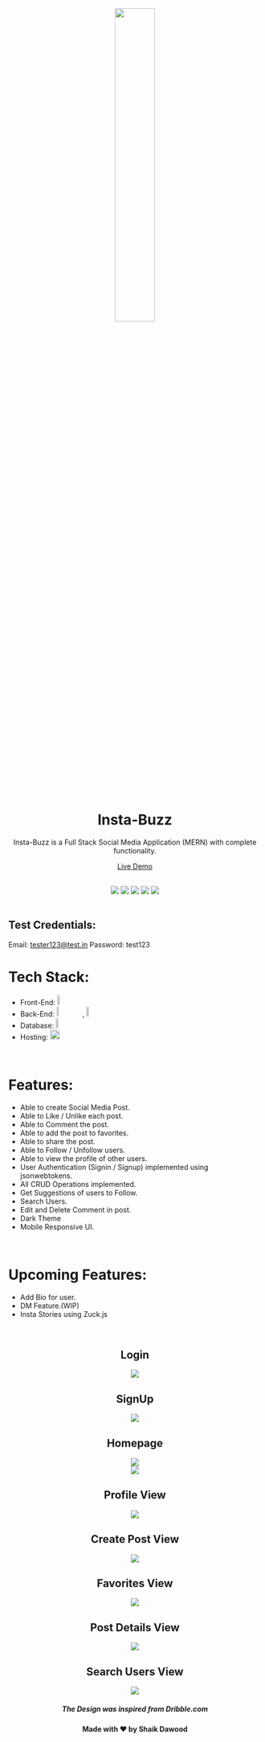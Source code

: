 <div align="center">
  <img src="https://user-images.githubusercontent.com/77268355/155337502-848d4331-3db6-4c88-a16c-7fa414aee63b.png" width="40%" />



  <h1> Insta-Buzz</h1>
Insta-Buzz is a Full Stack Social Media Application (MERN) with complete functionality.
  <br>

  <a href="https://ins-skd.herokuapp.com/"> Live Demo </a>
</div>

<br>
<div align="center">
<img src="https://img.shields.io/badge/Maintained%3F-yes-green.svg" /> <img src="https://badges.frapsoft.com/os/v2/open-source.svg?v=103" /> <img src="https://img.shields.io/badge/maintainer-dawoodxp97-blue" /> <img src="https://cdn.rawgit.com/sindresorhus/awesome/d7305f38d29fed78fa85652e3a63e154dd8e8829/media/badge.svg" /> <img src="https://img.shields.io/badge/Made%20With-Love-orange.svg" />
</div>

<br>

## Test Credentials:
Email: tester123@test.in
Password: test123

# Tech Stack:
- Front-End: <img src="https://img.shields.io/badge/React-20232A?style=for-the-badge&logo=react&logoColor=61DAFB" width="10%" height="20" />
- Back-End: <img src="https://img.shields.io/badge/node.js-%2343853D.svg?style=for-the-badge&logo=node.js&logoColor=white" width="10%" height="20"/> , <img src="https://img.shields.io/badge/express.js-%23404d59.svg?style=for-the-badge&logo=express&logoColor=%2361DAFB" width="10%" height="20"/> 
- Database: <img src="https://img.shields.io/badge/MongoDB-%234ea94b.svg?style=for-the-badge&logo=mongodb&logoColor=white" width="10%" height="20" />
- Hosting:  <img src="https://img.shields.io/badge/Heroku-Hosting-F1C40F?style=for-the-badge&logo=heroku&logoColor=white" width="20%" height="20" />


<br>

# Features:
- Able to create Social Media Post.
- Able to Like / Unlike each post.
- Able to Comment the post.
- Able to add the post to favorites.
- Able to share the post.
- Able to Follow / Unfollow users.
- Able to view the profile of other users.
- User Authentication (Signin / Signup) implemented using jsonwebtokens.
- All CRUD Operations implemented.
- Get Suggestions of users to Follow.
- Search Users.
- Edit and Delete Comment in post.
- Dark Theme
- Mobile Responsive UI.


<br>

# Upcoming Features:
- Add Bio for user.
- DM Feature.(WIP)
- Insta Stories using Zuck.js

<br>
<div align="center">
  <h2> Login </h2>
 
  <img src="https://user-images.githubusercontent.com/77268355/155337844-1582d7bb-3aac-4992-a67d-43e50ed0704a.png" />
<br>
  <h2> SignUp </h2>

  <img src="https://user-images.githubusercontent.com/77268355/155337923-c3629c0c-fd5c-4e40-acf7-835182ce1c57.png" />
<br>
  <h2> Homepage </h2>

  <img src="https://user-images.githubusercontent.com/77268355/155337979-5b559c10-bb4f-4acb-8af6-7cb747c13188.png" />
  
  <br>
  <img src="https://user-images.githubusercontent.com/77268355/155338101-09dbb6a0-505a-4629-a140-9ee646ee951a.png" />

<br>
    <h2> Profile View </h2>
  
  <img src="https://user-images.githubusercontent.com/77268355/155338184-d0ec6d91-fb68-4cd6-835c-444372635780.png" />
<br>
     <h2> Create Post View </h2>

  <img src="https://user-images.githubusercontent.com/77268355/155338242-84fe6e79-0e80-41b0-8af1-0987746c5cf8.png" />

<br>
     <h2> Favorites View </h2>

  <img src="https://user-images.githubusercontent.com/77268355/155338329-22b58e5d-69b4-428d-90bb-ae696944054a.png" />
<br>
     <h2> Post Details View </h2>

  <img src="https://user-images.githubusercontent.com/77268355/155338395-4cd3085d-ccd5-4564-9211-dab4f99cb384.png" />
<br>
     <h2> Search Users View </h2>

  <img src="https://user-images.githubusercontent.com/77268355/155338445-372a0800-f844-4225-bbc8-69354e6681bb.png" />
<br>
  <h5>The Design was inspired from Dribble.com</h5>
  <h4>Made with ❤️ by Shaik Dawood</h4>

</div>
